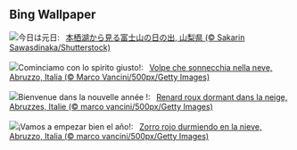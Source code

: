 ## Bing Wallpaper
![](https://www.bing.com/th?id=OHR.Sunrise2024_JA-JP1927003758_UHD.jpg&w=1000)今日は元日:&nbsp;&ensp;[本栖湖から見る富士山の日の出, 山梨県 (© Sakarin Sawasdinaka/Shutterstock)](https://www.bing.com/th?id=OHR.Sunrise2024_JA-JP1927003758_UHD.jpg)
<br><br/>
![](https://www.bing.com/th?id=OHR.SleepingFox_IT-IT1479703607_UHD.jpg&w=1000)Cominciamo con lo spirito giusto!:&nbsp;&ensp;[Volpe che sonnecchia nella neve, Abruzzo, Italia (© Marco Vancini/500px/Getty Images)](https://www.bing.com/th?id=OHR.SleepingFox_IT-IT1479703607_UHD.jpg)
<br><br/>
![](https://www.bing.com/th?id=OHR.SleepingFox_FR-FR9573665261_UHD.jpg&w=1000)Bienvenue dans la nouvelle année !:&nbsp;&ensp;[Renard roux dormant dans la neige, Abruzzes, Italie (© marco vancini/500px/Getty Images)](https://www.bing.com/th?id=OHR.SleepingFox_FR-FR9573665261_UHD.jpg)
<br><br/>
![](https://www.bing.com/th?id=OHR.SleepingFox_ES-ES8416762367_UHD.jpg&w=1000)¡Vamos a empezar bien el año!:&nbsp;&ensp;[Zorro rojo durmiendo en la nieve, Abruzzo, Italia (© marco vancini/500px/Getty Images)](https://www.bing.com/th?id=OHR.SleepingFox_ES-ES8416762367_UHD.jpg)
<br><br/>
